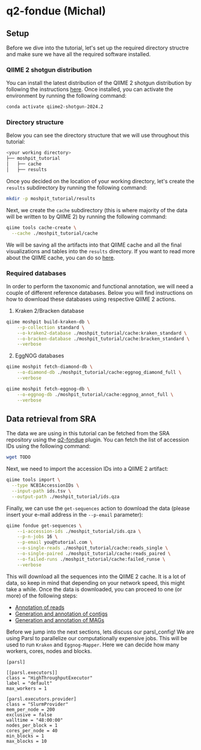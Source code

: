 # q2-fondue (Michal)

## Setup

Before we dive into the tutorial, let's set up the required directory structre and make sure we have all the required software installed.

### QIIME 2 shotgun distribution

You can install the latest distribution of the QIIME 2 shotgun distribution by following the instructions [here](https://docs.qiime2.org/2024.2/install/native/#qiime-2-shotgun-distribution). Once installed, you can activate the environment by running the following command:

```bash
conda activate qiime2-shotgun-2024.2
```

### Directory structure

Below you can see the directory structure that we will use throughout this tutorial:

```bash
<your working directory>
├── moshpit_tutorial
│   ├── cache
│   ├── results
```

Once you decided on the location of your working directory, let's create the `results` subdirectory by running the following command:

```bash
mkdir -p moshpit_tutorial/results
```

Next, we create the `cache` subdirectory (this is where majority of the data will be written to by QIIME 2) by running the following command:

```bash
qiime tools cache-create \
  --cache ./moshpit_tutorial/cache
```

We will be saving all the artifacts into that QIIME cache and all the final visualizations and tables into the `results` directory. If you want to read more about the QIIME cache, you can do so [here](https://dev.qiime2.org/latest/api-reference/cache/).

### Required databases

In order to perform the taxonomic and functional annotation, we will need a couple of different reference databases. Below you will find instructions on how to download these databases using respective QIIME 2 actions.

1. Kraken 2/Bracken database

```bash
qiime moshpit build-kraken-db \
    --p-collection standard \
    --o-kraken2-database ./moshpit_tutorial/cache:kraken_standard \
    --o-bracken-database ./moshpit_tutorial/cache:bracken_standard \
    --verbose
```

2. EggNOG databases

```bash
qiime moshpit fetch-diamond-db \
    --o-diamond-db ./moshpit_tutorial/cache:eggnog_diamond_full \
    --verbose
```

```bash
qiime moshpit fetch-eggnog-db \
    --o-eggnog-db ./moshpit_tutorial/cache:eggnog_annot_full \
    --verbose
```

## Data retrieval from SRA

The data we are using in this tutorial can be fetched from the SRA repository using the [q2-fondue](https://github.com/bokulich-lab/q2-fondue) plugin. You can fetch the list of accession IDs using the following command:

```bash
wget TODO
```

Next, we need to import the accession IDs into a QIIME 2 artifact:

```bash
qiime tools import \
  --type NCBIAccessionIDs \
  --input-path ids.tsv \
  --output-path ./moshpit_tutorial/ids.qza
```

Finally, we can use the `get-sequences` action to download the data (please insert your e-mail address in the `--p-email` parameter):

```bash
qiime fondue get-sequences \
    --i-accession-ids ./moshpit_tutorial/ids.qza \
    --p-n-jobs 16 \
    --p-email you@tutorial.com \
    --o-single-reads ./moshpit_tutorial/cache:reads_single \
    --o-single-paired ./moshpit_tutorial/cache:reads_paired \
    --o-failed-runs ./moshpit_tutorial/cache:failed_runse \
    --verbose
```
This will download all the sequences into the QIIME 2 cache. It is a lot of data, so keep in mind that depending on your network speed, this might take a while. Once the data is downloaded, you can proceed to one (or more) of the following steps:

- [Annotation of reads](#TODO)
- [Generation and annotation of contigs](#TODO)
- [Generation and annotation of MAGs](#TODO)

Before we jump into the next sections, lets discuss our parsl_config! We are using Parsl to parallelize our computationally expensive jobs. This will be used to run `Kraken` and `Eggnog-Mapper`. Here we can decide how many workers, cores, nodes and blocks.
```
[parsl]

[[parsl.executors]]
class = "HighThroughputExecutor"
label = "default"
max_workers = 1

[parsl.executors.provider]
class = "SlurmProvider"
mem_per_node = 200
exclusive = false
walltime = "48:00:00"
nodes_per_block = 1
cores_per_node = 40
min_blocks = 1
max_blocks = 10
```


